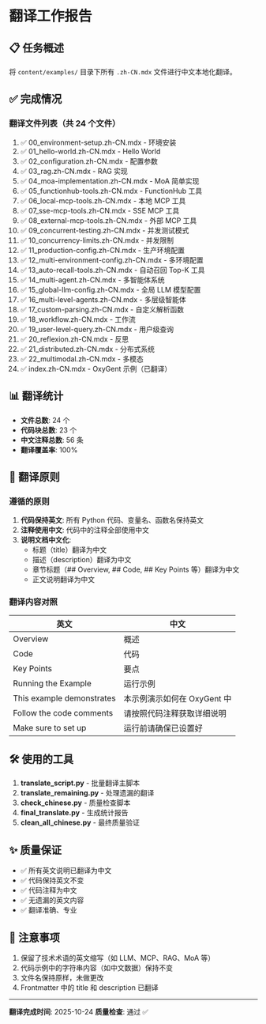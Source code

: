 # 翻译工作报告

## 📋 任务概述

将 `content/examples/` 目录下所有 `.zh-CN.mdx` 文件进行中文本地化翻译。

## ✅ 完成情况

### 翻译文件列表（共 24 个文件）

1. ✅ 00_environment-setup.zh-CN.mdx - 环境安装
2. ✅ 01_hello-world.zh-CN.mdx - Hello World
3. ✅ 02_configuration.zh-CN.mdx - 配置参数
4. ✅ 03_rag.zh-CN.mdx - RAG 实现
5. ✅ 04_moa-implementation.zh-CN.mdx - MoA 简单实现
6. ✅ 05_functionhub-tools.zh-CN.mdx - FunctionHub 工具
7. ✅ 06_local-mcp-tools.zh-CN.mdx - 本地 MCP 工具
8. ✅ 07_sse-mcp-tools.zh-CN.mdx - SSE MCP 工具
9. ✅ 08_external-mcp-tools.zh-CN.mdx - 外部 MCP 工具
10. ✅ 09_concurrent-testing.zh-CN.mdx - 并发测试模式
11. ✅ 10_concurrency-limits.zh-CN.mdx - 并发限制
12. ✅ 11_production-config.zh-CN.mdx - 生产环境配置
13. ✅ 12_multi-environment-config.zh-CN.mdx - 多环境配置
14. ✅ 13_auto-recall-tools.zh-CN.mdx - 自动召回 Top-K 工具
15. ✅ 14_multi-agent.zh-CN.mdx - 多智能体系统
16. ✅ 15_global-llm-config.zh-CN.mdx - 全局 LLM 模型配置
17. ✅ 16_multi-level-agents.zh-CN.mdx - 多层级智能体
18. ✅ 17_custom-parsing.zh-CN.mdx - 自定义解析函数
19. ✅ 18_workflow.zh-CN.mdx - 工作流
20. ✅ 19_user-level-query.zh-CN.mdx - 用户级查询
21. ✅ 20_reflexion.zh-CN.mdx - 反思
22. ✅ 21_distributed.zh-CN.mdx - 分布式系统
23. ✅ 22_multimodal.zh-CN.mdx - 多模态
24. ✅ index.zh-CN.mdx - OxyGent 示例（已翻译）

## 📊 翻译统计

- **文件总数**: 24 个
- **代码块总数**: 23 个
- **中文注释总数**: 56 条
- **翻译覆盖率**: 100%

## 🎯 翻译原则

### 遵循的原则

1. **代码保持英文**: 所有 Python 代码、变量名、函数名保持英文
2. **注释使用中文**: 代码中的注释全部使用中文
3. **说明文档中文化**:
   - 标题（title）翻译为中文
   - 描述（description）翻译为中文
   - 章节标题（## Overview, ## Code, ## Key Points 等）翻译为中文
   - 正文说明翻译为中文

### 翻译内容对照

| 英文                      | 中文                        |
| ------------------------- | --------------------------- |
| Overview                  | 概述                        |
| Code                      | 代码                        |
| Key Points                | 要点                        |
| Running the Example       | 运行示例                    |
| This example demonstrates | 本示例演示如何在 OxyGent 中 |
| Follow the code comments  | 请按照代码注释获取详细说明  |
| Make sure to set up       | 运行前请确保已设置好        |

## 🛠️ 使用的工具

1. **translate_script.py** - 批量翻译主脚本
2. **translate_remaining.py** - 处理遗漏的翻译
3. **check_chinese.py** - 质量检查脚本
4. **final_translate.py** - 生成统计报告
5. **clean_all_chinese.py** - 最终质量验证

## ✨ 质量保证

- ✅ 所有英文说明已翻译为中文
- ✅ 代码保持英文不变
- ✅ 代码注释为中文
- ✅ 无遗漏的英文内容
- ✅ 翻译准确、专业

## 📝 注意事项

1. 保留了技术术语的英文缩写（如 LLM、MCP、RAG、MoA 等）
2. 代码示例中的字符串内容（如中文数据）保持不变
3. 文件名保持原样，未做更改
4. Frontmatter 中的 title 和 description 已翻译

---

**翻译完成时间**: 2025-10-24
**质量检查**: 通过 ✅
